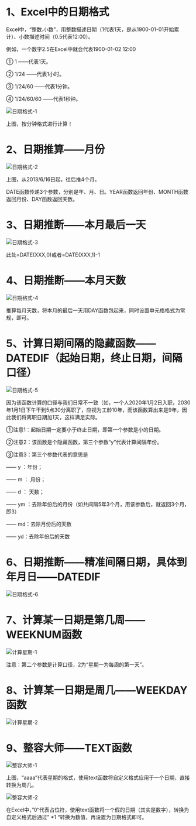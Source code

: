 # 1、Excel中的日期格式

Excel中，“整数.小数”，用整数描述日期（1代表1天，是从1900-01-01开始累计）、小数描述时间（0.5代表12:00）。

例如，一个数字2.5在Excel中就会代表1900-01-02 12:00

① 1 ——代表1天。

② 1/24 ——代表1小时。

③ 1/24/60 ——代表1分钟。

④ 1/24/60/60 ——代表1秒钟。

![日期格式-1](D:\StudyMaterials\IT技术学习\1、Excel\王佩丰Excel24讲笔记\章节二\第十四讲图片\日期格式-1.png)

上图，按分钟格式进行计算！



# 2、日期推算——月份

![日期格式-2](D:\StudyMaterials\IT技术学习\1、Excel\王佩丰Excel24讲笔记\章节二\第十四讲图片\日期格式-2.png)

上图，从2013/6/16日起，往后推4个月。

DATE函数传递3个参数，分别是年、月、日。YEAR函数返回年份、MONTH函数返回月份、DAY函数返回天数。



# 3、日期推断——本月最后一天

![日期格式-3](D:\StudyMaterials\IT技术学习\1、Excel\王佩丰Excel24讲笔记\章节二\第十四讲图片\日期格式-3.png)

此处=DATE(XXX,0)或者=DATE(XXX,1)-1



# 4、日期推断——本月天数

![日期格式-4](D:\StudyMaterials\IT技术学习\1、Excel\王佩丰Excel24讲笔记\章节二\第十四讲图片\日期格式-4.png)

推算每月天数，将本月的最后一天用DAY函数包起来，同时设置单元格格式为常规，即可。



# 5、计算日期间隔的隐藏函数——DATEDIF（起始日期，终止日期，间隔口径）

![日期格式-5](D:\StudyMaterials\IT技术学习\1、Excel\王佩丰Excel24讲笔记\章节二\第十四讲图片\日期格式-5.png)

因为该函数计算的口径与我们日常不一致（如，一个人2020年1月2日入职，2030年1月1日下午干到5点30分离职了，应视为工龄10年，而该函数算出来是9年，因此我们将离职日期加1天，这样满足实际。

①注意1：起始日期一定要小于终止日期，即第一个参数是小的日期。

②注意2：该函数是个隐藏函数，第三个参数“y”代表计算间隔年份。

③注意3：第三个参数代表的意思是

—— y ：年份；

—— m ： 月份；

—— d ： 天数；

—— ym ：去除年份后的月份（如共间隔5年3个月，用该参数后，就返回3个月，即3）

—— md：去除月份后的天数

—— yd：去除年份后的天数



# 6、日期推断——精准间隔日期，具体到年月日——DATEDIF

![日期格式-6](D:\StudyMaterials\IT技术学习\1、Excel\王佩丰Excel24讲笔记\章节二\第十四讲图片\日期格式-6.png)



# 7、计算某一日期是第几周——WEEKNUM函数

![计算星期-1](D:\StudyMaterials\IT技术学习\1、Excel\王佩丰Excel24讲笔记\章节二\第十四讲图片\计算星期-1.png)

注意：第二个参数是计算口径，2为“星期一为每周的第一天”。



# 8、计算某一日期是周几——WEEKDAY函数

![计算星期-2](D:\StudyMaterials\IT技术学习\1、Excel\王佩丰Excel24讲笔记\章节二\第十四讲图片\计算星期-2.png)



# 9、整容大师——TEXT函数



![整容大师-1](D:\StudyMaterials\IT技术学习\1、Excel\王佩丰Excel24讲笔记\章节二\第十四讲图片\整容大师-1.png)

上图，“aaaa”代表星期的格式，使用text函数将自定义格式应用于一个日期，直接转换为周几。

![整容大师-2](D:\StudyMaterials\IT技术学习\1、Excel\王佩丰Excel24讲笔记\章节二\第十四讲图片\整容大师-2.png)

在Excel中，”0“代表占位符，使用text函数将一个假的日期（其实是数字），转换为自定义格式后通过” *1 “转换为数值，再设置为日期格式即可。